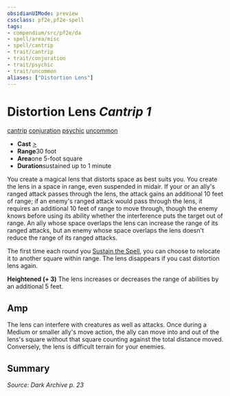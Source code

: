 ```yaml
---
obsidianUIMode: preview
cssclass: pf2e,pf2e-spell
tags:
- compendium/src/pf2e/da
- spell/area/misc
- spell/cantrip
- trait/cantrip
- trait/conjuration
- trait/psychic
- trait/uncommon
aliases: ["Distortion Lens"]
---
```

# Distortion Lens *Cantrip 1*   
[cantrip](rules/traits/cantrip.md "Cantrip Spell Trait")  [conjuration](rules/traits/conjuration.md "Conjuration School Trait")  [psychic](rules/traits/psychic-da.md "Psychic Class Trait")  [uncommon](rules/traits/uncommon.md "Uncommon Rarity Trait")  

- **Cast** [>](rules/core-rulebook/chapter-9-playing-the-game.md#Actions "Single Action") 
- **Range**30 foot
- **Area**one 5-foot square
- **Duration**sustained up to 1 minute

You create a magical lens that distorts space as best suits you. You create the lens in a space in range, even suspended in midair. If your or an ally's ranged attack passes through the lens, the attack gains an additional 10 feet of range; if an enemy's ranged attack would pass through the lens, it requires an additional 10 feet of range to move through, though the enemy knows before using its ability whether the interference puts the target out of range. An ally whose space overlaps the lens can increase the range of its ranged attacks, but an enemy whose space overlaps the lens doesn't reduce the range of its ranged attacks.

The first time each round you [Sustain the Spell](rules/actions/sustain-a-spell.md), you can choose to relocate it to another square within range. The lens disappears if you cast distortion lens again.

**Heightened (+ 3)** The lens increases or decreases the range of abilities by an additional 5 feet.

## Amp

The lens can interfere with creatures as well as attacks. Once during a Medium or smaller ally's move action, the ally can move into and out of the lens's square without that square counting against the total distance moved. Conversely, the lens is difficult terrain for your enemies.

## Summary

*Source: Dark Archive p. 23*